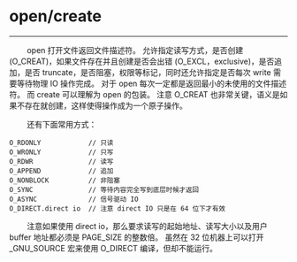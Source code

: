 # open/create
***

&emsp;&emsp;
open 打开文件返回文件描述符。
允许指定读写方式，是否创建 (O\_CREAT)，如果文件存在并且创建是否会出错 (O\_EXCL，exclusive)，是否追加，是否 truncate，是否阻塞，权限等标记，同时还允许指定是否每次 write 需要等待物理 IO 操作完成。
对于 open 每次一定都是返回最小的未使用的文件描述符。
而 create 可以理解为 open 的包装。
注意 O\_CREAT 也非常关键，语义是如果不存在就创建，这样使得操作成为一个原子操作。


&emsp;&emsp;
还有下面常用方式：

    O_RDONLY            // 只读
    O_WRONLY            // 只写
    O_RDWR              // 读写
    O_APPEND            // 追加
    O_NONBLOCK          // 非阻塞
    O_SYNC              // 等待内容完全写到底层时候才返回
    O_ASYNC             // 信号驱动 IO
    O_DIRECT.direct io  // 注意 direct IO 只是在 64 位下才有效

&emsp;&emsp;
注意如果使用 direct io，那么要求读写的起始地址、读写大小以及用户 buffer 地址都必须是 PAGE\_SIZE 的整数倍。
虽然在 32 位机器上可以打开 \_GNU\_SOURCE 宏来使用 O\_DIRECT 编译，但却不能运行。